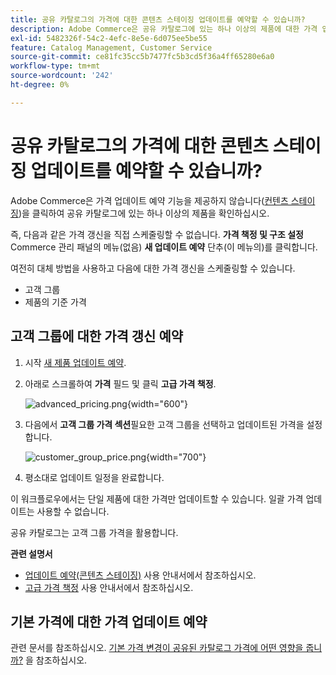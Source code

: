 ```yaml
---
title: 공유 카탈로그의 가격에 대한 콘텐츠 스테이징 업데이트를 예약할 수 있습니까?
description: Adobe Commerce은 공유 카탈로그에 있는 하나 이상의 제품에 대한 가격 업데이트([Content Staging](https://experienceleague.adobe.com/docs/commerce-admin/content-design/staging/content-staging.html))를 예약하는 기능을 제공하지 않습니다.
exl-id: 5482326f-54c2-4efc-8e5e-6d075ee5be55
feature: Catalog Management, Customer Service
source-git-commit: ce81fc35cc5b7477fc5b3cd5f36a4ff65280e6a0
workflow-type: tm+mt
source-wordcount: '242'
ht-degree: 0%

---
```


# 공유 카탈로그의 가격에 대한 콘텐츠 스테이징 업데이트를 예약할 수 있습니까?

Adobe Commerce은 가격 업데이트 예약 기능을 제공하지 않습니다([컨텐츠 스테이징](https://experienceleague.adobe.com/docs/commerce-admin/content-design/staging/content-staging.html))을 클릭하여 공유 카탈로그에 있는 하나 이상의 제품을 확인하십시오.

즉, 다음과 같은 가격 갱신을 직접 스케줄링할 수 없습니다. **가격 책정 및 구조 설정** Commerce 관리 패널의 메뉴(없음) **새 업데이트 예약** 단추(이 메뉴의)를 클릭합니다.

여전히 대체 방법을 사용하고 다음에 대한 가격 갱신을 스케줄링할 수 있습니다.

* 고객 그룹
* 제품의 기준 가격

## 고객 그룹에 대한 가격 갱신 예약

1. 시작 [새 제품 업데이트 예약](https://experienceleague.adobe.com/docs/commerce-admin/content-design/staging/content-staging-scheduled-update.html).
1. 아래로 스크롤하여 **가격** 필드 및 클릭 **고급 가격 책정**.

   ![advanced_pricing.png](assets/advanced_pricing.png){width="600"}

1. 다음에서 **고객 그룹 가격 섹션**&#x200B;필요한 고객 그룹을 선택하고 업데이트된 가격을 설정합니다.

   ![customer_group_price.png](assets/customer_group_price.png){width="700"}

1. 평소대로 업데이트 일정을 완료합니다.

이 워크플로우에서는 단일 제품에 대한 가격만 업데이트할 수 있습니다. 일괄 가격 업데이트는 사용할 수 없습니다.

공유 카탈로그는 고객 그룹 가격을 활용합니다.

**관련 설명서**

* [업데이트 예약(콘텐츠 스테이징)](https://experienceleague.adobe.com/docs/commerce-admin/content-design/staging/content-staging-scheduled-update.html) 사용 안내서에서 참조하십시오.
* [고급 가격 책정](https://experienceleague.adobe.com/docs/commerce-admin/catalog/products/pricing/pricing-advanced.html) 사용 안내서에서 참조하십시오.

## 기본 가격에 대한 가격 업데이트 예약

관련 문서를 참조하십시오. [기본 가격 변경이 공유된 카탈로그 가격에 어떤 영향을 줍니까?](/help/faq/general/base-price-change-affect-on-shared-catalog-price.md) 을 참조하십시오.
